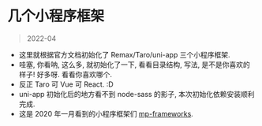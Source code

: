 # 几个小程序框架

> 2022-04

- 这里就根据官方文档初始化了 Remax/Taro/uni-app 三个小程序框架.
- 哇塞, 你看呐, 这么多, 就初始化了一下, 看看目录结构, 写法, 是不是你喜欢的样子! 好多呀. 看看你喜欢哪个.
- 反正 Taro 可 Vue 可 React. :D
- uni-app 初始化后的地方看不到 node-sass 的影子, 本次初始化依赖安装顺利完成.
- 这是 2020 年一月看到的小程序框架们 [mp-frameworks](https://github.com/shrekuu/mp-frameworks).
